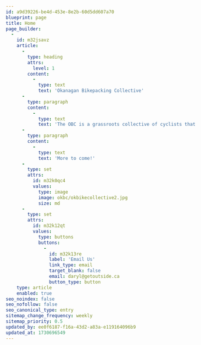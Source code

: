 ```yaml
---
id: a9d39226-be4d-453e-8e2b-60d5dd607a70
blueprint: page
title: Home
page_builder:
  -
    id: m32jsavz
    article:
      -
        type: heading
        attrs:
          level: 1
        content:
          -
            type: text
            text: 'Okanagan Bikepacking Collective'
      -
        type: paragraph
        content:
          -
            type: text
            text: 'The OBC is a grassroots collective of cyclists that enjoy exploring the roads and trails of the Okanagan (and beyond). It’s a place for riders to plan rides, and share stories, whether its a short one-hour ride or a multi-day adventure.'
      -
        type: paragraph
        content:
          -
            type: text
            text: 'More to come!'
      -
        type: set
        attrs:
          id: m32k0qc4
          values:
            type: image
            image: okbc/okbikecollective2.jpg
            size: md
      -
        type: set
        attrs:
          id: m32k12qt
          values:
            type: buttons
            buttons:
              -
                id: m32k13re
                label: 'Email Us'
                link_type: email
                target_blank: false
                email: daryl@getoutside.ca
                button_type: button
    type: article
    enabled: true
seo_noindex: false
seo_nofollow: false
seo_canonical_type: entry
sitemap_change_frequency: weekly
sitemap_priority: 0.5
updated_by: ee0f6187-f16a-43d2-a83a-e119164096b9
updated_at: 1730696549
---
```

